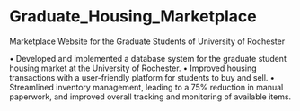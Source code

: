 # Graduate_Housing_Marketplace
Marketplace Website for the Graduate Students of University of Rochester

• Developed and implemented a database system for the graduate student housing market at the University of Rochester.
• Improved housing transactions with a user-friendly platform for students to buy and sell.
• Streamlined inventory management, leading to a 75% reduction in manual paperwork, and improved overall tracking and
monitoring of available items.
